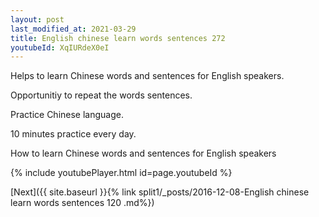 ```yaml
---
layout: post
last_modified_at: 2021-03-29
title: English chinese learn words sentences 272 
youtubeId: XqIURdeX0eI
---
```

 
 
Helps to learn Chinese words and sentences for English speakers.

Opportunitiy to repeat the words sentences. 

Practice Chinese language. 
 
10 minutes practice every day. 
 
How to learn Chinese words and sentences for English speakers 
 
{% include youtubePlayer.html id=page.youtubeId %}
 
 
[Next]({{ site.baseurl }}{% link  split1/_posts/2016-12-08-English chinese learn words sentences 120 .md%})
 
